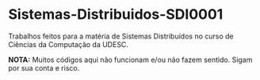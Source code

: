 # Sistemas-Distribuidos-SDI0001
Trabalhos feitos para a matéria de Sistemas Distribuídos no curso de Ciências da Computação da UDESC.

**NOTA:** Muitos códigos aqui não funcionam e/ou não fazem sentido. Sigam por sua conta e risco.
